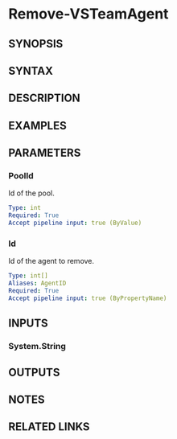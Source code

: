 <!-- #include "./common/header.md" -->

# Remove-VSTeamAgent

## SYNOPSIS

<!-- #include "./synopsis/Remove-VSTeamAgent.md" -->

## SYNTAX

## DESCRIPTION

<!-- #include "./synopsis/Remove-VSTeamAgent.md" -->

## EXAMPLES

## PARAMETERS

### PoolId

Id of the pool.

```yaml
Type: int
Required: True
Accept pipeline input: true (ByValue)
```

### Id

Id of the agent to remove.

```yaml
Type: int[]
Aliases: AgentID
Required: True
Accept pipeline input: true (ByPropertyName)
```

<!-- #include "./params/forcegroup.md" -->

## INPUTS

### System.String

## OUTPUTS

## NOTES

<!-- #include "./common/prerequisites.md" -->

## RELATED LINKS

